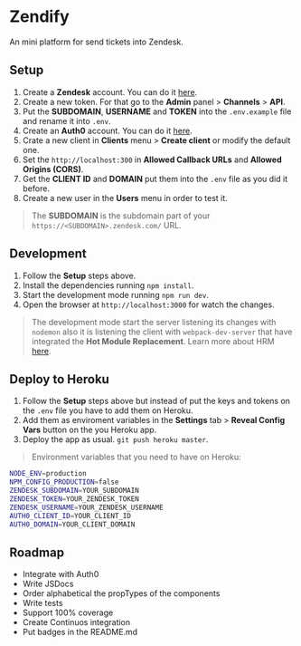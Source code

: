 # Zendify
An mini platform for send tickets into Zendesk.

## Setup
1. Create a **Zendesk** account. You can do it  [here](https://www.zendesk.com/register/#getstarted).
2. Create a new token. For that go to the **Admin** panel > **Channels** > **API**.
3. Put the **SUBDOMAIN**, **USERNAME** and **TOKEN** into the `.env.example` file and rename it into `.env`.
4. Create an **Auth0** account. You can do it [here](https://manage.auth0.com/login).
5. Crate a new client in **Clients** menu > **Create client** or modify the default one.
6. Set the `http://localhost:300` in **Allowed Callback URLs** and **Allowed Origins (CORS)**.
7. Get the **CLIENT ID** and **DOMAIN** put them into  the `.env` file as you did it before.
8. Create a new user in the **Users** menu in order to test it.

> The **SUBDOMAIN** is the subdomain part of your `https://<SUBDOMAIN>.zendesk.com/` URL.

## Development
1. Follow the **Setup** steps above.
2. Install the dependencies running `npm install`.
3. Start the development mode running `npm run dev`.
4. Open the browser at `http://localhost:3000` for watch the changes.

> The development mode start the server listening its changes with `nodemon` also it is listening the client with `webpack-dev-server` that have integrated the **Hot Module Replacement**. Learn more about HRM [here](https://github.com/webpack/docs/wiki/hot-module-replacement-with-webpack).

## Deploy to Heroku
1. Follow the **Setup** steps above but instead of put the keys and tokens on the `.env` file you have to add them on Heroku.
2. Add them as enviroment variables in the **Settings** tab > **Reveal Config Vars** button on the you Heroku app.
3. Deploy the app as usual. `git push heroku master`.

> Environment variables that you need to have on Heroku:
```bash
NODE_ENV=production
NPM_CONFIG_PRODUCTION=false
ZENDESK_SUBDOMAIN=YOUR_SUBDOMAIN
ZENDESK_TOKEN=YOUR_ZENDESK_TOKEN
ZENDESK_USERNAME=YOUR_ZENDESK_USERNAME
AUTH0_CLIENT_ID=YOUR_CLIENT_ID
AUTH0_DOMAIN=YOUR_CLIENT_DOMAIN
```

## Roadmap
* Integrate with Auth0
* Write JSDocs
* Order alphabetical the propTypes of the components
* Write tests
* Support 100% coverage
* Create Continuos integration
* Put badges in the README.md
